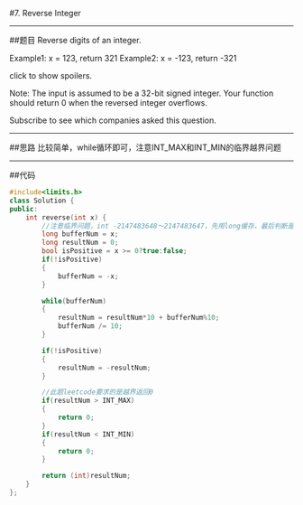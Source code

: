 #7. Reverse Integer

------

##题目
Reverse digits of an integer.

Example1: x = 123, return 321
Example2: x = -123, return -321

click to show spoilers.

Note:
The input is assumed to be a 32-bit signed integer. Your function should return 0 when the reversed integer overflows.

Subscribe to see which companies asked this question.

------

##思路
比较简单，while循环即可，注意INT_MAX和INT_MIN的临界越界问题

------

##代码

```cpp
#include<limits.h>
class Solution {
public:
    int reverse(int x) {
        //注意临界问题，int -2147483648～2147483647，先用long缓存，最后判断是否有越界问题
        long bufferNum = x;
        long resultNum = 0;
        bool isPositive = x >= 0?true:false;
        if(!isPositive)
        {
            bufferNum = -x;
        }

        while(bufferNum)
        {
            resultNum = resultNum*10 + bufferNum%10;
            bufferNum /= 10;
        }

        if(!isPositive)
        {
            resultNum = -resultNum;
        }

        //此题leetcode要求的是越界返回0
        if(resultNum > INT_MAX)
        {
            return 0;
        }
        if(resultNum < INT_MIN)
        {
            return 0;
        }

        return (int)resultNum;
    }
};
```